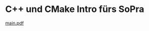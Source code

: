 # C++ und CMake Intro fürs SoPra
[main.pdf](https://SoPra-Team-10.github.io/CppCmakeIntro/main.pdf)
